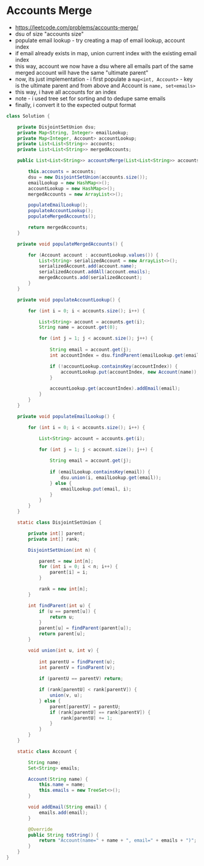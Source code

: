 # Accounts Merge

- https://leetcode.com/problems/accounts-merge/
- dsu of size "accounts size"
- populate email lookup - try creating a map of email lookup, account index
- if email already exists in map, union current index with the existing email index
- this way, account we now have a dsu where all emails part of the same merged account will have the same "ultimate parent"
- now, its just implementation - i first populate a `map<int, Account>` - key is the ultimate parent and from above and Account is `name, set<emails>`
- this way, i have all accounts for an index
- note - i used tree set for sorting and to dedupe same emails
- finally, i convert it to the expected output format

```java
class Solution {

    private DisjointSetUnion dsu;
    private Map<String, Integer> emailLookup;
    private Map<Integer, Account> accountLookup;
    private List<List<String>> accounts;
    private List<List<String>> mergedAccounts;

    public List<List<String>> accountsMerge(List<List<String>> accounts) {

        this.accounts = accounts;
        dsu = new DisjointSetUnion(accounts.size());
        emailLookup = new HashMap<>();
        accountLookup = new HashMap<>();
        mergedAccounts = new ArrayList<>();

        populateEmailLookup();
        populateAccountLookup();
        populateMergedAccounts();

        return mergedAccounts;
    }

    private void populateMergedAccounts() {

        for (Account account : accountLookup.values()) {
            List<String> serializedAccount = new ArrayList<>();
            serializedAccount.add(account.name);
            serializedAccount.addAll(account.emails);
            mergedAccounts.add(serializedAccount);
        }
    }

    private void populateAccountLookup() {

        for (int i = 0; i < accounts.size(); i++) {

            List<String> account = accounts.get(i);
            String name = account.get(0);

            for (int j = 1; j < account.size(); j++) {
                
                String email = account.get(j);
                int accountIndex = dsu.findParent(emailLookup.get(email));

                if (!accountLookup.containsKey(accountIndex)) {
                    accountLookup.put(accountIndex, new Account(name));
                }

                accountLookup.get(accountIndex).addEmail(email);
            }
        }
    }

    private void populateEmailLookup() {

        for (int i = 0; i < accounts.size(); i++) {

            List<String> account = accounts.get(i);

            for (int j = 1; j < account.size(); j++) {
                
                String email = account.get(j);
                
                if (emailLookup.containsKey(email)) {
                    dsu.union(i, emailLookup.get(email));
                } else {
                    emailLookup.put(email, i);
                }
            }
        }
    }

    static class DisjointSetUnion {

        private int[] parent;
        private int[] rank;

        DisjointSetUnion(int n) {

            parent = new int[n];
            for (int i = 0; i < n; i++) {
                parent[i] = i;
            }

            rank = new int[n];
        }

        int findParent(int u) {
            if (u == parent[u]) {
                return u;
            }
            parent[u] = findParent(parent[u]);
            return parent[u];
        }

        void union(int u, int v) {
            
            int parentU = findParent(u);
            int parentV = findParent(v);
            
            if (parentU == parentV) return;

            if (rank[parentU] < rank[parentV]) {
                union(v, u);
            } else {
                parent[parentV] = parentU;
                if (rank[parentU] == rank[parentV]) {
                    rank[parentU] += 1;
                }
            }
        }
    }

    static class Account {

        String name;
        Set<String> emails;

        Account(String name) {
            this.name = name;
            this.emails = new TreeSet<>();
        }

        void addEmail(String email) {
            emails.add(email);
        }

        @Override
        public String toString() {
            return "Account(name=" + name + ", email=" + emails + ")";
        }
    }
}
```
